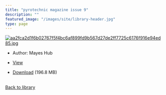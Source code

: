 ```yaml
---
title: "pyrotechnic magazine issue 9"
description: ""
featured_image: "/images/site/library-header.jpg"
type: page
---
```


<a href="https://drive.google.com/file/d/1pZILGI2dxJOgfYszx3bS1uIm6uQBIrFe/view" target="_blank">![aa2fca2d1f6b02767f5f4bc6af899fd9b567d27de2ff7725c6176f916e94ed85.jpg](/images/library/aa2fca2d1f6b02767f5f4bc6af899fd9b567d27de2ff7725c6176f916e94ed85.jpg)</a>
* Author: Mayes Hub
* <a href="https://drive.google.com/file/d/1pZILGI2dxJOgfYszx3bS1uIm6uQBIrFe/view" target="_blank">View</a>

* [Download](https://drive.google.com/uc?export=download&id=1pZILGI2dxJOgfYszx3bS1uIm6uQBIrFe) (196.8 MB)

<br />[Back to library](/library/)
